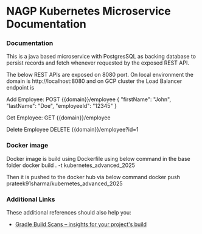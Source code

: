 # NAGP Kubernetes Microservice Documentation

### Documentation

This is a java based microservice with PostgresSQL as backing database to 
persist records and fetch whenever requested by the exposed REST API.

The below REST APIs are exposed on 8080 port. On local environment 
the domain is http://localhost:8080 and on GCP cluster the Load Balancer endpoint is

Add Employee: 
POST {{domain}}/employee
{
"firstName": "John",
"lastName": "Doe",
"employeeId": "12345"
}

Get Employee:
GET {{domain}}/employee

Delete Employee
DELETE {{domain}}/employee?id=1

### Docker image

Docker image is build using Dockerfile using below command in the base folder
docker build . -t kubernetes_advanced_2025

Then it is pushed to the docker hub via below command
docker push prateek91sharma/kubernetes_advanced_2025

### Additional Links

These additional references should also help you:

* [Gradle Build Scans – insights for your project's build](https://scans.gradle.com#gradle)

